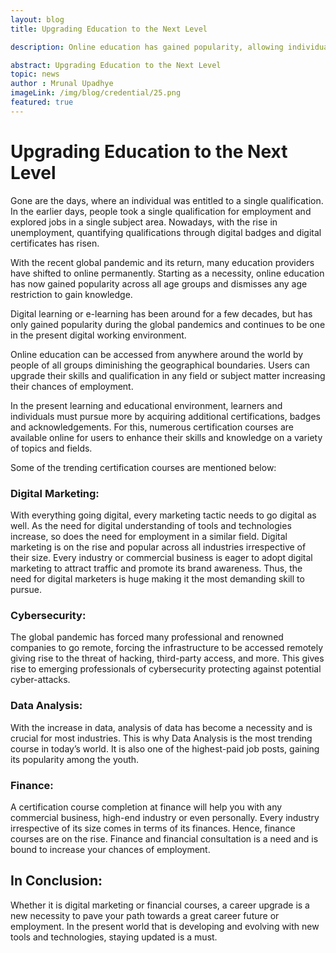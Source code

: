 ```yaml
---
layout: blog
title: Upgrading Education to the Next Level

description: Online education has gained popularity, allowing individuals to acquire additional certifications in trending fields like digital marketing, cybersecurity, data analysis, and finance.

abstract: Upgrading Education to the Next Level 
topic: news
author : Mrunal Upadhye
imageLink: /img/blog/credential/25.png
featured: true
---
```

# Upgrading Education to the Next Level

Gone are the days, where an individual was entitled to a single qualification. In the earlier days, people took a single qualification for employment and explored jobs in a single subject area. Nowadays, with the rise in unemployment, quantifying qualifications through digital badges and digital certificates has risen.

With the recent global pandemic and its return, many education providers have shifted to online permanently. Starting as a necessity, online education has now gained popularity across all age groups and dismisses any age restriction to gain knowledge.

Digital learning or e-learning has been around for a few decades, but has only gained popularity during the global pandemics and continues to be one in the present digital working environment. 

Online education can be accessed from anywhere around the world by people of all groups diminishing the geographical boundaries. Users can upgrade their skills and qualification in any field or subject matter increasing their chances of employment.

In the present learning and educational environment, learners and individuals must pursue more by acquiring additional certifications, badges and acknowledgements. For this, numerous certification courses are available online for users to enhance their skills and knowledge on a variety of topics and fields.

Some of the trending certification courses are mentioned below:

### Digital Marketing:

With everything going digital, every marketing tactic needs to go digital as well. As the need for digital understanding of tools and technologies increase, so does the need for employment in a similar field. Digital marketing is on the rise and popular across all industries irrespective of their size. Every industry or commercial business is eager to adopt digital marketing to attract traffic and promote its brand awareness. Thus, the need for digital marketers is huge making it the most demanding skill to pursue.

### Cybersecurity:

The global pandemic has forced many professional and renowned companies to go remote, forcing the infrastructure to be accessed remotely giving rise to the threat of hacking, third-party access,  and more. This gives rise to emerging professionals of cybersecurity protecting against potential cyber-attacks.  

### Data Analysis:

With the increase in data, analysis of data has become a necessity and is crucial for most industries. This is why Data Analysis is the most trending course in today’s world. It is also one of the highest-paid job posts, gaining its popularity among the youth. 

### Finance:

A certification course completion at finance will help you with any commercial business, high-end industry or even personally. Every industry irrespective of its size comes in terms of its finances. Hence, finance courses are on the rise. Finance and financial consultation is a need and is bound to increase your chances of employment.

## In Conclusion:

Whether it is digital marketing or financial courses, a career upgrade is a new necessity to pave your path towards a great career future or employment. In the present world that is developing and evolving with new tools and technologies, staying updated is a must.
